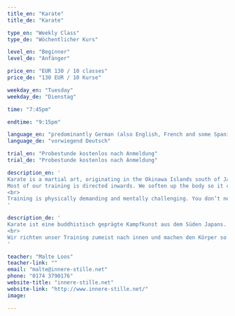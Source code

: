 ```yaml
---
title_en: "Karate"
title_de: "Karate"

type_en: "Weekly Class"
type_de: "Wöchentlicher Kurs"

level_en: "Beginner"
level_de: "Anfänger"

price_en: "EUR 130 / 10 classes"
price_de: "130 EUR / 10 Kurse"

weekday_en: "Tuesday"
weekday_de: "Dienstag"

time: "7:45pm"

endtime: "9:15pm"

language_en: "predominantly German (also English, French and some Spanish)"
language_de: "vorwiegend Deutsch"

trial_en: "Probestunde kostenlos nach Anmeldung"
trial_de: "Probestunde kostenlos nach Anmeldung"

description_en: '
Karate is a martial art, originating in the Okinawa Islands south of Japan. It is also a buddhist form of meditation. In training, you can put the emphasis on piercing your opponents’ defenses and overwhelming them or on clearing your body and mind to reveal inner truth. If done right, the two go together.
Most of our training is directed inwards. We soften up the body so it can release our mind. Once we have dissolved our fears and desires and achieved a state of inner stillness, we are free to direct ourselves outward, projecting our untrammeled power.
<br>
Training is physically demanding and mentally challenging. You don’t need previous experience. Beginners can best learn basic techniques in the class on Tuesday night. Thursdays we dig a little deeper.
'

description_de: '
Karate ist eine buddhistisch geprägte Kampfkunst aus dem Süden Japans. Karate kann man als reine Selbstverteidigung betreiben, aber auch als eine körperlich intensive Meditation. Je nach Ausrichtung zielt es darauf, den äußeren Gegner zu überwältigen, oder eben innere Beschwernisse geistig zu überwinden.
<br>
Wir richten unser Training zumeist nach innen und machen den Körper so weich, dass er den Geist entlassen kann. Wenn unsere Furcht vergeht, und unser Begehren, werden wir innerlich still. Dann kann sich unsere gesamte Energie frei nach aussen wenden und auf den Gegner konzentrieren. Unser Training ist körperlich anspruchsvoll und geistig fordernd. Vorkenntnisse sind nicht notwendig. Anfänger lernen die Grundtechniken am besten in der Stunde am Dienstag Abend. Donnerstags graben wir etwas tiefer.
'

teacher: "Malte Loos"
teacher-link: ""
email: "malte@innere-stille.net"
phone: "0174 3790176"
website-title: "innere-stille.net"
website-link: "http://www.innere-stille.net/"
image: 

---
```

